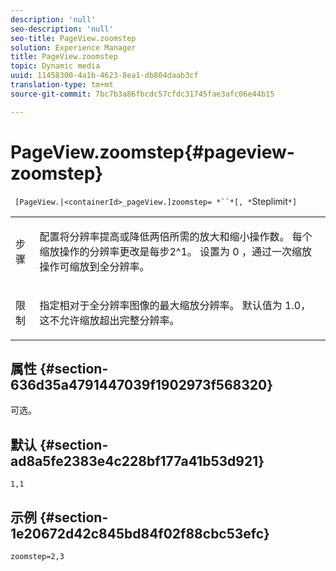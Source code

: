 ```yaml
---
description: 'null'
seo-description: 'null'
seo-title: PageView.zoomstep
solution: Experience Manager
title: PageView.zoomstep
topic: Dynamic media
uuid: 11458300-4a1b-4623-8ea1-db804daab3cf
translation-type: tm+mt
source-git-commit: 7bc7b3a86fbcdc57cfdc31745fae3afc06e44b15

---
```



# PageView.zoomstep{#pageview-zoomstep}

` [PageView.|<containerId>_pageView.]zoomstep= *``*[, *`Steplimit`*]`

<table id="table_82C9252157DB41B5B98505855975D2F5"> 
 <tbody> 
  <tr> 
   <td colname="col1"> <p> <span class="codeph"><span class="varname"> 步骤</span></span> </p> </td> 
   <td colname="col2"> <p> 配置将分辨率提高或降低两倍所需的放大和缩小操作数。 每个缩放操作的分辨率更改是每步2^1。 设置为 <span class="codeph"> 0</span> ，通过一次缩放操作可缩放到全分辨率。 </p> </td> 
  </tr> 
  <tr> 
   <td colname="col1"> <p><span class="codeph"><span class="varname"> 限制</span></span> </p> </td> 
   <td colname="col2"> <p> 指定相对于全分辨率图像的最大缩放分辨率。 默认值为 <span class="codeph"> 1.0</span>，这不允许缩放超出完整分辨率。 </p> </td> 
  </tr> 
 </tbody> 
</table>

## 属性 {#section-636d35a4791447039f1902973f568320}

可选。

## 默认 {#section-ad8a5fe2383e4c228bf177a41b53d921}

`1,1`

## 示例 {#section-1e20672d42c845bd84f02f88cbc53efc}

`zoomstep=2,3`
